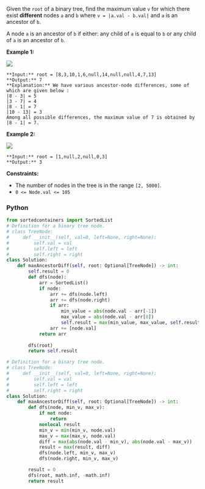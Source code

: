 Given the  `root`  of a binary tree, find the maximum value  `v`  for which there exist  **different**  nodes  `a`  and  `b`  where  `v = |a.val - b.val|`  and  `a`  is an ancestor of  `b`.

A node  `a`  is an ancestor of  `b`  if either: any child of  `a`  is equal to  `b` or any child of  `a`  is an ancestor of  `b`.

**Example 1:**

![](https://assets.leetcode.com/uploads/2020/11/09/tmp-tree.jpg)
```
**Input:** root = [8,3,10,1,6,null,14,null,null,4,7,13]
**Output:** 7
**Explanation:** We have various ancestor-node differences, some of which are given below :
|8 - 3| = 5
|3 - 7| = 4
|8 - 1| = 7
|10 - 13| = 3
Among all possible differences, the maximum value of 7 is obtained by |8 - 1| = 7.
```

**Example 2:**

![](https://assets.leetcode.com/uploads/2020/11/09/tmp-tree-1.jpg)
```
**Input:** root = [1,null,2,null,0,3]
**Output:** 3
```

**Constraints:**

-   The number of nodes in the tree is in the range  `[2, 5000]`.
-   `0 <= Node.val <= 105`


### Python
```python
from sortedcontainers import SortedList
# Definition for a binary tree node.
# class TreeNode:
#     def __init__(self, val=0, left=None, right=None):
#         self.val = val
#         self.left = left
#         self.right = right
class Solution:
    def maxAncestorDiff(self, root: Optional[TreeNode]) -> int:
        self.result = 0
        def dfs(node):
            arr = SortedList()
            if node:
                arr += dfs(node.left)
                arr += dfs(node.right)
                if arr:
                    min_value = abs(node.val - arr[-1])
                    max_value = abs(node.val - arr[0])
                    self.result = max(min_value, max_value, self.result)
                arr += [node.val]
            return arr
        
        dfs(root)
        return self.result
```

```python
# Definition for a binary tree node.
# class TreeNode:
#     def __init__(self, val=0, left=None, right=None):
#         self.val = val
#         self.left = left
#         self.right = right
class Solution:
    def maxAncestorDiff(self, root: Optional[TreeNode]) -> int:
        def dfs(node, min_v, max_v):
            if not node:
                return 
            nonlocal result
            min_v = min(min_v, node.val)
            max_v = max(max_v, node.val)
            diff = max(abs(node.val - min_v), abs(node.val - max_v))
            result = max(result, diff)
            dfs(node.left, min_v, max_v)
            dfs(node.right, min_v, max_v)

        result = 0
        dfs(root, math.inf, -math.inf)
        return result
```